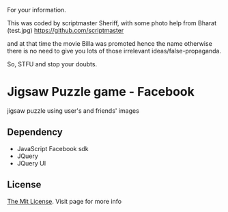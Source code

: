 For your information.

This was coded by scriptmaster Sheriff, with some photo help from Bharat (test.jpg) https://github.com/scriptmaster

and at that time the movie Billa was promoted hence the name otherwise there is no need to give you lots of those irrelevant ideas/false-propaganda.

So, STFU and stop your doubts.

Jigsaw Puzzle game - Facebook 
========================

jigsaw puzzle using user's and friends' images

Dependency
----
* JavaScript Facebook sdk
* JQuery
* JQuery UI

License
----
[The Mit License](http://opensource.org/licenses/MIT). Visit page for more info
